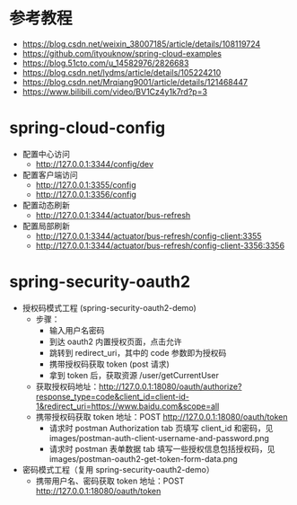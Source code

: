 # 参考教程
- https://blog.csdn.net/weixin_38007185/article/details/108119724
- https://github.com/ityouknow/spring-cloud-examples
- https://blog.51cto.com/u_14582976/2826683
- https://blog.csdn.net/lydms/article/details/105224210
- https://blog.csdn.net/Mrqiang9001/article/details/121468447
- https://www.bilibili.com/video/BV1Cz4y1k7rd?p=3

# spring-cloud-config
- 配置中心访问
  - http://127.0.0.1:3344/config/dev
- 配置客户端访问
  - http://127.0.0.1:3355/config
  - http://127.0.0.1:3356/config
- 配置动态刷新
  - http://127.0.0.1:3344/actuator/bus-refresh
- 配置局部刷新
  - http://127.0.0.1:3344/actuator/bus-refresh/config-client:3355
  - http://127.0.0.1:3344/actuator/bus-refresh/config-client-3356:3356

# spring-security-oauth2
- 授权码模式工程 (spring-security-oauth2-demo)
  - 步骤：
    - 输入用户名密码
    - 到达 oauth2 内置授权页面，点击允许
    - 跳转到 redirect_uri，其中的 code 参数即为授权码
    - 携带授权码获取 token (post 请求)
    - 拿到 token 后，获取资源 /user/getCurrentUser
  - 获取授权码地址：http://127.0.0.1:18080/oauth/authorize?response_type=code&client_id=client-id-1&redirect_uri=https://www.baidu.com&scope=all
  - 携带授权码获取 token 地址：POST http://127.0.0.1:18080/oauth/token
    - 请求时 postman Authorization tab 页填写 client_id 和密码，见 images/postman-auth-client-username-and-password.png
    - 请求时 postman 表单数据 tab 填写一些授权信息包括授权码，见 images/postman-oauth2-get-token-form-data.png
- 密码模式工程（复用 spring-security-oauth2-demo）
  - 携带用户名、密码获取 token 地址：POST http://127.0.0.1:18080/oauth/token